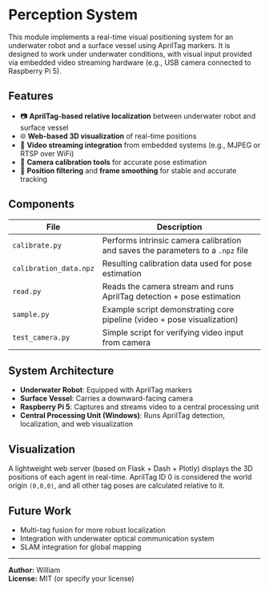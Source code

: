 # Perception System

This module implements a real-time visual positioning system for an underwater robot and a surface vessel using AprilTag markers. It is designed to work under underwater conditions, with visual input provided via embedded video streaming hardware (e.g., USB camera connected to Raspberry Pi 5).

## Features

- 📷 **AprilTag-based relative localization** between underwater robot and surface vessel
- 🌐 **Web-based 3D visualization** of real-time positions
- 📡 **Video streaming integration** from embedded systems (e.g., MJPEG or RTSP over WiFi)
- 🎯 **Camera calibration tools** for accurate pose estimation
- 🧭 **Position filtering** and **frame smoothing** for stable and accurate tracking

## Components

| File | Description |
|------|-------------|
| `calibrate.py` | Performs intrinsic camera calibration and saves the parameters to a `.npz` file |
| `calibration_data.npz` | Resulting calibration data used for pose estimation |
| `read.py` | Reads the camera stream and runs AprilTag detection + pose estimation |
| `sample.py` | Example script demonstrating core pipeline (video + pose visualization) |
| `test_camera.py` | Simple script for verifying video input from camera |

## System Architecture

- **Underwater Robot**: Equipped with AprilTag markers
- **Surface Vessel**: Carries a downward-facing camera
- **Raspberry Pi 5**: Captures and streams video to a central processing unit
- **Central Processing Unit (Windows)**: Runs AprilTag detection, localization, and web visualization

## Visualization

A lightweight web server (based on Flask + Dash + Plotly) displays the 3D positions of each agent in real-time. AprilTag ID 0 is considered the world origin `(0,0,0)`, and all other tag poses are calculated relative to it.

## Future Work

- Multi-tag fusion for more robust localization
- Integration with underwater optical communication system
- SLAM integration for global mapping

---

**Author:** William  
**License:** MIT (or specify your license)
